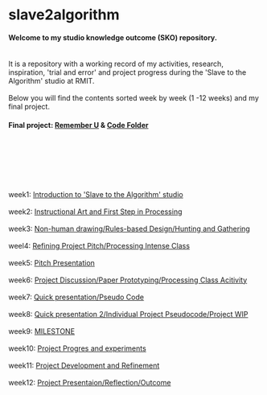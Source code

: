 # slave2algorithm

#### Welcome to my studio knowledge outcome (SKO) repository.
\
It is a repository with a working record of my activities, research, inspiration, 'trial and error' and project progress during the 'Slave to the Algorithm' studio at RMIT.
\
\
Below you will find the contents sorted week by week (1 -12 weeks) and my final project.



#### Final project: [Remember U](https://yerim-kim.github.io/slave2algorithm/) & [Code Folder](https://github.com/yerim-kim/slave2algorithm/tree/master/Remember_U)
\
\
\
\
\
\
week1: [Introduction to 'Slave to the Algorithm' studio](https://github.com/yerim-kim/slave2algorithm/tree/master/week1)
\
\
week2: [Instructional Art and First Step in Processing](https://github.com/yerim-kim/slave2algorithm/tree/master/week2)
\
\
week3: [Non-human drawing/Rules-based Design/Hunting and Gathering](https://github.com/yerim-kim/slave2algorithm/tree/master/week3)
\
\
weel4: [Refining Project Pitch/Processing Intense Class](https://github.com/yerim-kim/slave2algorithm/tree/master/week4)
\
\
week5: [Pitch Presentation](https://github.com/yerim-kim/slave2algorithm/tree/master/week5)
\
\
week6: [Project Discussion/Paper Prototyping/Processing Class Acitivity](https://github.com/yerim-kim/slave2algorithm/tree/master/week6)
\
\
week7: [Quick presentation/Pseudo Code](https://github.com/yerim-kim/slave2algorithm/tree/master/week7)
\
\
week8: [Quick presentation 2/Individual Project Pseudocode/Project WIP](https://github.com/yerim-kim/slave2algorithm/tree/master/week8)
\
\
week9: [MILESTONE](https://github.com/yerim-kim/slave2algorithm/tree/master/MILESTONE%20(week9))
\
\
week10: [Project Progres and experiments](https://github.com/yerim-kim/slave2algorithm/tree/master/week10)
\
\
week11: [Project Development and Refinement](https://github.com/yerim-kim/slave2algorithm/tree/master/week11)
\
\
week12: [Project Presentaion/Reflection/Outcome](https://github.com/yerim-kim/slave2algorithm/tree/master/week12)
